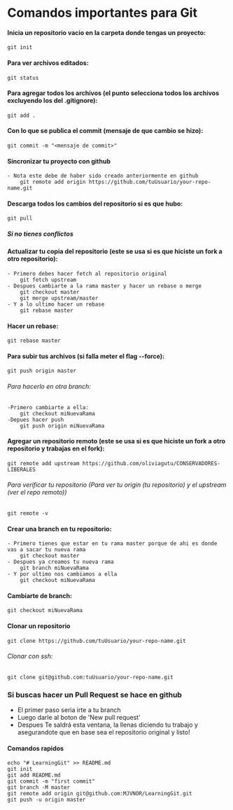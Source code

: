 # Comandos importantes para Git

#### Inicia un repositorio vacio en la carpeta donde tengas un proyecto:
	git init

#### Para ver archivos editados:
	git status

#### Para agregar todos los archivos (el punto selecciona todos los archivos excluyendo los del .gitignore):
	git add .

#### Con lo que se publica el commit (mensaje de que cambio se hizo):
	git commit -m "<mensaje de commit>"

#### Sincronizar tu proyecto con github
	- Nota este debe de haber sido creado anteriormente en github
		git remote add origin https://github.com/tuUsuario/your-repo-name.git

#### Descarga todos los cambios del repositorio si es que hubo:
	git pull

##### Si no tienes conflictos 

#### Actualizar tu copia del repositorio (este se usa si es que hiciste un fork a otro repositorio): 
	- Primero debes hacer fetch al repositorio original
		git fetch upstream
	- Despues cambiarte a la rama master y hacer un rebase o merge
		git checkout master
		git merge upstream/master
	- Y a lo ultimo hacer un rebase
		git rebase master

#### Hacer un rebase:
	git rebase master

#### Para subir tus archivos (si falla meter el flag --force):
	git push origin master

###### Para hacerlo en otra branch:
	-Primero cambiarte a ella:
		git checkout miNuevaRama
	-Depues hacer push
		git push origin miNuevaRama

#### Agregar un repositorio remoto (este se usa si es que hiciste un fork a otro repositorio y trabajas en el fork):
	git remote add upstream https://github.com/oliviagutu/CONSERVADORES-LIBERALES

###### Para verificar tu repositorio (Para ver tu origin (tu repositorio) y el upstream (ver el repo remoto))
	git remote -v

#### Crear una branch en tu repositorio:
	- Primero tienes que estar en tu rama master porque de ahi es donde vas a sacar tu nueva rama
		git checkout master
	- Despues ya creamos tu nueva rama
		git branch miNuevaRama
	- Y por ultimo nos cambiamos a ella
		git checkout miNuevaRama

#### Cambiarte de branch:
	git checkout miNuevaRama

#### Clonar un repositorio
	git clone https://github.com/tuUsuario/your-repo-name.git

###### Clonar con ssh:
	git clone git@github.com:tuUsuario/your-repo-name.git

### Si buscas hacer un Pull Request se hace en github
- El primer paso seria irte a tu branch
- Luego darle al boton de 'New pull request'
- Despues Te saldrá esta ventana, la llenas diciendo tu trabajo y asegurandote que en base sea el repositorio original y listo!

#### Comandos rapidos 
	echo "# LearningGit" >> README.md
	git init
	git add README.md
	git commit -m "first commit"
	git branch -M master
	git remote add origin git@github.com:MJVNOR/LearningGit.git
	git push -u origin master